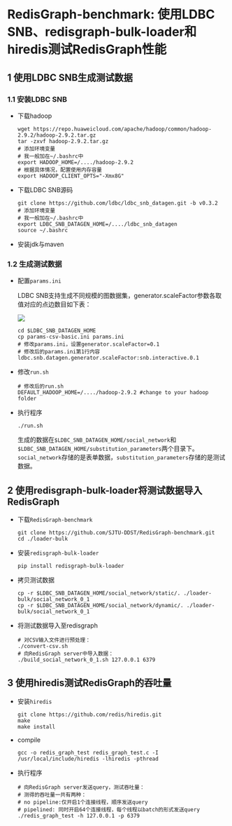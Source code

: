 # RedisGraph-benchmark: 使用LDBC SNB、redisgraph-bulk-loader和hiredis测试RedisGraph性能

## 1 使用LDBC SNB生成测试数据

### 1.1 安装LDBC SNB

- 下载hadoop

  ```shell
  wget https://repo.huaweicloud.com/apache/hadoop/common/hadoop-2.9.2/hadoop-2.9.2.tar.gz
  tar -zxvf hadoop-2.9.2.tar.gz
  # 添加环境变量
  # 我一般加在~/.bashrc中
  export HADOOP_HOME=/..../hadoop-2.9.2
  # 根据具体情况，配置使用内存容量
  export HADOOP_CLIENT_OPTS="-Xmx8G"
  ```

- 下载LDBC SNB源码

  ```shell
  git clone https://github.com/ldbc/ldbc_snb_datagen.git -b v0.3.2
  # 添加环境变量
  # 我一般加在~/.bashrc中
  export LDBC_SNB_DATAGEN_HOME=/..../ldbc_snb_datagen
  source ~/.bashrc
  ```

- 安装jdk与maven

### 1.2 生成测试数据

- 配置`params.ini`

  LDBC SNB支持生成不同规模的图数据集，generator.scaleFactor参数各取值对应的点边数目如下表：

  ![](https://user-images.githubusercontent.com/83715643/217151639-44cf7819-49ec-4c2b-9d3c-3d6265f7ba4d.png)

  ```shell
  cd $LDBC_SNB_DATAGEN_HOME
  cp params-csv-basic.ini params.ini
  # 修改params.ini，设置generator.scaleFactor=0.1
  # 修改后的params.ini第1行内容
  ldbc.snb.datagen.generator.scaleFactor:snb.interactive.0.1
  ```

- 修改`run.sh`

  ```shell
  # 修改后的run.sh
  DEFAULT_HADOOP_HOME=/..../hadoop-2.9.2 #change to your hadoop folder
  ```

- 执行程序

  ```shell
  ./run.sh
  ```

  生成的数据在`$LDBC_SNB_DATAGEN_HOME/social_network`和`$LDBC_SNB_DATAGEN_HOME/substitution_parameters`两个目录下。`social_network`存储的是表单数据，`substitution_parameters`存储的是测试数据。

## 2 使用redisgraph-bulk-loader将测试数据导入RedisGraph

- 下载`RedisGraph-benchmark`

  ```shell
  git clone https://github.com/SJTU-DDST/RedisGraph-benchmark.git
  cd ./loader-bulk
  ```

- 安装`redisgraph-bulk-loader`

  ```shell
  pip install redisgraph-bulk-loader
  ```

- 拷贝测试数据

  ```shell
  cp -r $LDBC_SNB_DATAGEN_HOME/social_network/static/. ./loader-bulk/social_network_0_1
  cp -r $LDBC_SNB_DATAGEN_HOME/social_network/dynamic/. ./loader-bulk/social_network_0_1
  ```

- 将测试数据导入至redisgraph

  ```shell
  # 对CSV输入文件进行预处理：
  ./convert-csv.sh
  # 向RedisGraph server中导入数据：
  ./build_social_network_0_1.sh 127.0.0.1 6379
  ```

## 3 使用hiredis测试RedisGraph的吞吐量

- 安装`hiredis`

  ```shell
  git clone https://github.com/redis/hiredis.git
  make
  make install
  ```

- compile

  ```shell
  gcc -o redis_graph_test redis_graph_test.c -I /usr/local/include/hiredis -lhiredis -pthread
  ```

- 执行程序

  ```shell
  # 向RedisGraph server发送query，测试吞吐量：
  # 测得的吞吐量一共有两种：
  # no pipeline:仅开启1个连接线程，顺序发送query
  # pipelined: 同时开启64个连接线程，每个线程以batch的形式发送query
  ./redis_graph_test -h 127.0.0.1 -p 6379
  ```

  

